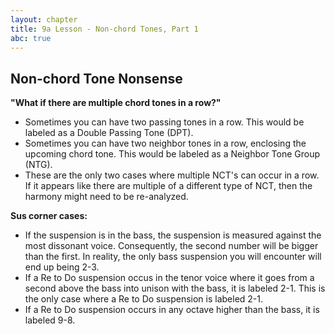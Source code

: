 ```yaml
---
layout: chapter
title: 9a Lesson - Non-chord Tones, Part 1
abc: true
---
```


## Non-chord Tone Nonsense

**"What if there are multiple chord tones in a row?"**
- Sometimes you can have two passing tones in a row. This would be labeled as a Double Passing Tone (DPT).
- Sometimes you can have two neighbor tones in a row, enclosing the upcoming chord tone. This would be labeled as a Neighbor Tone Group (NTG).
- These are the only two cases where multiple NCT's can occur in a row. If it appears like there are multiple of a different type of NCT, then the harmony might need to be re-analyzed.
 
**Sus corner cases:**
- If the suspension is in the bass, the suspension is measured against the most dissonant voice. Consequently, the second number will be bigger than the first. In reality, the only bass suspension you will encounter will end up being 2-3.
- If a Re to Do suspension occus in the tenor voice where it goes from a second above the bass into unison with the bass, it is labeled 2-1. This is the only case where a Re to Do suspension is labeled 2-1.
- If a Re to Do suspension occurs in any octave higher than the bass, it is labeled 9-8.